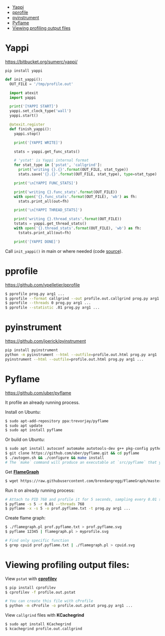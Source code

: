 * [Yappi](#yappi)
* [pprofile](#pprofile)
* [pyinstrument](#pyinstrument)
* [Pyflame](#Pyflame)
* [Viewing profiling output files](#viewing-profiling-output-files)

# Yappi
https://bitbucket.org/sumerc/yappi/

`pip install yappi`
```python
def init_yappi():
  OUT_FILE = '/tmp/profile.out'

  import atexit
  import yappi

  print('[YAPPI START]')
  yappi.set_clock_type('wall')
  yappi.start()

  @atexit.register
  def finish_yappi():
    yappi.stop()

    print('[YAPPI WRITE]')

    stats = yappi.get_func_stats()

    # 'ystat' is Yappi internal format
    for stat_type in ['pstat', 'callgrind']:
      print('writing {}.{}'.format(OUT_FILE, stat_type))
      stats.save('{}.{}'.format(OUT_FILE, stat_type), type=stat_type)

    print('\n[YAPPI FUNC_STATS]')

    print('writing {}.func_stats'.format(OUT_FILE))
    with open('{}.func_stats'.format(OUT_FILE), 'wb') as fh:
      stats.print_all(out=fh)

    print('\n[YAPPI THREAD_STATS]')

    print('writing {}.thread_stats'.format(OUT_FILE))
    tstats = yappi.get_thread_stats()
    with open('{}.thread_stats'.format(OUT_FILE), 'wb') as fh:
      tstats.print_all(out=fh)

    print('[YAPPI DONE]')
```
Call `init_yappi()` in main or where needed (code [source](https://github.com/pantsbuild/pants/wiki/Debugging-Tips:-multi-threaded-profiling-with-yappi)).

# pprofile
https://github.com/vpelletier/pprofile

```bash
$ pprofile prog.py arg1 ...
$ pprofile --format callgrind --out profile.out.callgrind prog.py arg1 ...
$ pprofile --threads 0 prog.py arg1 ...
$ pprofile --statistic .01 prog.py arg1 ...
```

# pyinstrument
https://github.com/joerick/pyinstrument

```bash
pip install pyinstrument
python -m pyinstrument --html --outfile=profile.out.html prog.py arg1 ...
pyinstrument --html --outfile=profile.out.html prog.py arg1 ...
```

# Pyflame
https://github.com/uber/pyflame

It profile an already running process.

Install on Ubuntu:
```bash
$ sudo apt-add-repository ppa:trevorjay/pyflame
$ sudo apt update
$ sudo apt install pyflame
```

Or build on Ubuntu:
```bash
$ sudo apt install autoconf automake autotools-dev g++ pkg-config python-dev python3-dev libtool make
$ git clone https://github.com/uber/pyflame.git && cd pyflame
$ ./autogen.sh && ./configure && make install
# The `make` command will produce an executable at `src/pyflame` that you can run and use.
```

Get [**FlameGraph**](https://github.com/brendangregg/FlameGraph)
```bash
$ wget https://raw.githubusercontent.com/brendangregg/FlameGraph/master/flamegraph.pl
```

Run it on already running process:
```bash
# Attach to PID 768 and profile it for 5 seconds, sampling every 0.01 seconds
$ pyflame -s 5 -r 0.01 --threads 768
$ pyflame -x -s 5 -o prof.pyflame.txt -t prog.py arg1 ...
```

Create flame graph:
```bash
$ ./flamegraph.pl prof.pyflame.txt > prof.pyflame.svg
$ pyflame 12345 | flamegraph.pl > myprofile.svg

# Find only specific function
$ grep cpuid prof.pyflame.txt | ./flamegraph.pl > cpuid.svg
```

# Viewing profiling output files:

View `pstat` with [**cprofilev**](https://github.com/ymichael/cprofilev)
```bash
$ pip install cprofilev
$ cprofilev -f profile.out.pstat

# You can create this file with cProfile
$ python -m cProfile -o profile.out.pstat prog.py arg1 ...
```
View `callgrind` files with **KCachegrind**
```bash
$ sudo apt install KCachegrind
$ kcachegrind profile.out.callgrind
```
